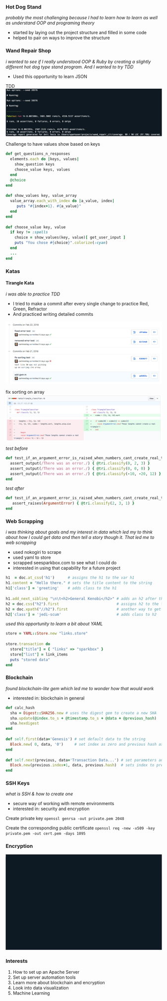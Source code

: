 ### Hot Dog Stand
_probably the most challenging because I had to learn how to learn as well as understand OOP and programing theory_
* started by laying out the project structure and filled in some code
* helped to pair on ways to improve the structure


### Wand Repair Shop
_i wanted to see if I really understood OOP & Ruby by creating a slightly different hot dog type stand program. And I wanted to try TDD_
* Used this opportunity to learn JSON

TDD
![Wand Test Screenshot](images/wand.jpg)

Challenge to have values show based on keys

```ruby
def get_questions_n_responses
  elements.each do |keys, values|
    show_question keys
    choose_value keys, values
  end
  @choice
end

def show_values key, value_array
  value_array.each_with_index do |a_value, index|
     puts "#{index+1}. #{a_value}"
  end
end

def choose_value key, value
  if key != :spells
    choice = show_values(key, value)[ get_user_input ]
    puts "You chose #{choice}".colorize(:cyan)
  end
  ...
end
```

### Katas
#### Tirangle Kata
_i was able to practice TDD_
* I tried to make a commit after every single change to practice Red, Green, Refractor
* And practiced writing detailed commits

![Triangle Kata Commits Screenshot](images/triangle-commits.jpg)

fix sorting on array
![Triangle Kata Screenshot](images/triangle-sort.jpg)

_test before_
```ruby
def test_if_an_argument_error_is_raised_when_numbers_cant_create_real_triangle
  assert_output(/There was an error./) { @tri.classify(0, 2, 3) }
  assert_output(/There was an error./) { @tri.classify(0, 0, 0) }
  assert_output(/There was an error./) { @tri.classify(-10, -20, 12) }
end
```

_test after_
```ruby
def test_if_an_argument_error_is_raised_when_numbers_cant_create_real_triangle
   assert_raises(ArgumentError) { @tri.classify(2, 3, 1) }
end
```

### Web Scrapping
_i was thinking about goals and my interest in data which led my to think about how I could get data and then tell a story though it. That led me to web scrapping_
   * used nokogiri to scrape
   * used yaml to store
   * scrapped seesparkbox.com to see what I could do
   * interested in using that capability for a future project

```ruby
h1  = doc.at_css('h1')      # assigns the h1 to the var h1
h1.content = "Hello there." # sets the title content to the string
h1['class'] = 'greeting'    # adds class to the h1

h1.add_next_sibling "\n\t<h2>General Kenobi</h2>" # adds an h2 after the h1
h2 = doc.css("h2").first                          # assigns h2 to the first h2 of the doc
h2 = doc.xpath("//h2").first                      # another way to get the h2
h2['class'] = 'jedi-scum'                         # adds class to h2
```

 _used this opportunity to learn a bit about YAML_

```ruby
store = YAML::Store.new "links.store"

store.transaction do
  store["title"] = { "links" => "sparkbox" }
  store["list"] = link_items
  puts "stored data"
end
```


### Blockchain

_found blockchain-lite gem which led me to wonder how that would work_
  * interested in: blockchain in general

```ruby
def calc_hash
  sha = Digest::SHA256.new # uses the digest gem to create a new SHA
  sha.update(@index.to_s + @timestamp.to_s + @data + @previous_hash)
  sha.hexdigest
end

def self.first(data='Genesis') # set default data to the string
  Block.new( 0, data, '0')     # set index as zero and previous hash as zero
end

def self.next(previous, data='Transaction Data...') # set parameters and default data
  Block.new(previous.index+1, data, previous.hash)  # sets index to previous block + 1, hash to previous hash
end
```



### SSH Keys

_what is SSH & how to create one_
 * secure  way of working with remote environments
 * interested in: security and encryption


Create private key `openssl genrsa -out private.pem 2048`

Create the corresponding public certificate `openssl req -new -x509 -key private.pem -out cert.pem -days 1095`


### Encryption
![secret message](images/tty.gif)


### Interests
 1. How to set up an Apache Server
 1. Set up server automation tools
 1. Learn more about blockchain and encryption
 1. Look into data visualization
 1. Machine Learning
